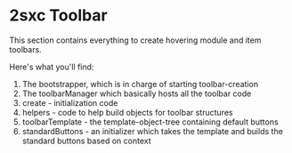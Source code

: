 ﻿# 2sxc Toolbar

This section contains everything to create hovering module and item toolbars.

Here's what you'll find:

1. The bootstrapper, which is in charge of starting toolbar-creation
2. The toolbarManager which basically hosts all the toolbar code
  1. create - initialization code
  2. helpers - code to help build objects for toolbar structures
  3. toolbarTemplate - the template-object-tree containing default buttons
  4. standardButtons - an initializer which takes the template and builds the standard buttons based on context